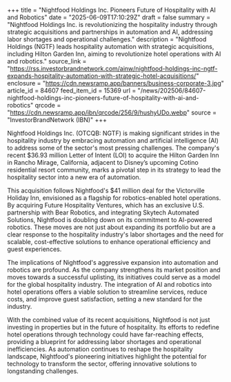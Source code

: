 +++
title = "Nightfood Holdings Inc. Pioneers Future of Hospitality with AI and Robotics"
date = "2025-06-09T17:10:29Z"
draft = false
summary = "Nightfood Holdings Inc. is revolutionizing the hospitality industry through strategic acquisitions and partnerships in automation and AI, addressing labor shortages and operational challenges."
description = "Nightfood Holdings (NGTF) leads hospitality automation with strategic acquisitions, including Hilton Garden Inn, aiming to revolutionize hotel operations with AI and robotics."
source_link = "https://rss.investorbrandnetwork.com/ainw/nightfood-holdings-inc-ngtf-expands-hospitality-automation-with-strategic-hotel-acquisitions/"
enclosure = "https://cdn.newsramp.app/banners/business-corporate-3.jpg"
article_id = 84607
feed_item_id = 15369
url = "/news/202506/84607-nightfood-holdings-inc-pioneers-future-of-hospitality-with-ai-and-robotics"
qrcode = "https://cdn.newsramp.app/ibn/qrcode/256/9/hushyUDo.webp"
source = "InvestorBrandNetwork (IBN)"
+++

<p>Nightfood Holdings Inc. (OTCQB: NGTF) is making significant strides in the hospitality industry by embracing automation and artificial intelligence (AI) to address some of the sector's most pressing challenges. The company's recent $36.93 million Letter of Intent (LOI) to acquire the Hilton Garden Inn in Rancho Mirage, California, adjacent to Disney’s upcoming Cotino residential resort community, marks a pivotal step in its strategy to lead the hospitality sector into a new era of automation.</p><p>This acquisition follows Nightfood's $41 million deal for the Victorville Holiday Inn, envisioned as a flagship for robotics-enabled hotel operations. By acquiring Future Hospitality Ventures, which has an exclusive U.S. partnership with Bear Robotics, and integrating Skytech Automated Solutions, Nightfood is doubling down on its commitment to AI-powered robotics. These moves are not just about expanding its portfolio but are a clear response to the hospitality industry's labor shortages and the need for scalable, cost-effective solutions to enhance operational efficiency and guest experiences.</p><p>The implications of Nightfood's aggressive expansion into automation and robotics are profound. As the company strengthens its market position and moves towards a successful uplisting, its initiatives could serve as a model for the global hospitality industry. The integration of AI and robotics into hotel operations offers a viable solution to streamline services, reduce costs, and improve guest satisfaction, setting a new standard for the industry.</p><p>With the combined value of its recent acquisitions, Nightfood is not just investing in properties but in the future of hospitality. Its efforts to redefine hotel operations through technology could have far-reaching effects, providing a blueprint for addressing labor shortages and operational inefficiencies. As automation continues to reshape the hospitality landscape, Nightfood's pioneering initiatives highlight the potential for technology to transform the sector, offering innovative solutions to longstanding challenges.</p>